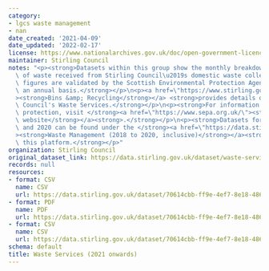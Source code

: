 ```yaml
---
category:
- lgcs waste management
- nan
date_created: '2021-04-09'
date_updated: '2022-02-17'
license: https://www.nationalarchives.gov.uk/doc/open-government-licence/version/3/
maintainer: Stirling Council
notes: "<p><strong>Datasets within this group show the monthly breakdown of the tonnage\
  \ of waste received from Stirling Council\u2019s domestic waste collections. These\
  \ figures are validated by the Scottish Environmental Protection Agency (SEPA) on\
  \ an annual basis.</strong></p>\n<p><a href=\"https://www.stirling.gov.uk/bins-waste-recycling/\"\
  ><strong>Bins &amp; Recycling</strong></a> <strong>provides details of Stirling\
  \ Council's Waste Services.</strong></p>\n<p><strong>For information on environmental\
  \ protection, visit </strong><a href=\"https://www.sepa.org.uk/\"><strong>SEPA's\
  \ website</strong></a><strong>.</strong></p>\n<p><strong>Datasets for 2018, 2019\
  \ and 2020 can be found under the </strong><a href=\"https://data.stirling.gov.uk/dataset/waste-management\"\
  ><strong>Waste Management (2018 to 2020, inclusive)</strong></a><strong> group on\
  \ this platform.</strong></p>"
organization: Stirling Council
original_dataset_link: https://data.stirling.gov.uk/dataset/waste-services-2021-onwards
records: null
resources:
- format: CSV
  name: CSV
  url: https://data.stirling.gov.uk/dataset/70614cbb-ff9e-4ef7-8e18-486017a368d6/resource/8807c713-46cb-4100-80c5-de8a457b0f8e/download/20220207-domestic-waste-collections-jan-2021-to-dec-2021.csv
- format: PDF
  name: PDF
  url: https://data.stirling.gov.uk/dataset/70614cbb-ff9e-4ef7-8e18-486017a368d6/resource/ad4967e0-5924-4e77-8166-e2cffbbcdb4a/download/20211224-revised-collections-summary-dataset-report.pdf
- format: CSV
  name: CSV
  url: https://data.stirling.gov.uk/dataset/70614cbb-ff9e-4ef7-8e18-486017a368d6/resource/22285ab0-0401-4774-b8ac-caf0d6fd0bbd/download/20211224-revised-collections-summary-dataset-report.csv
schema: default
title: Waste Services (2021 onwards)
---
```

